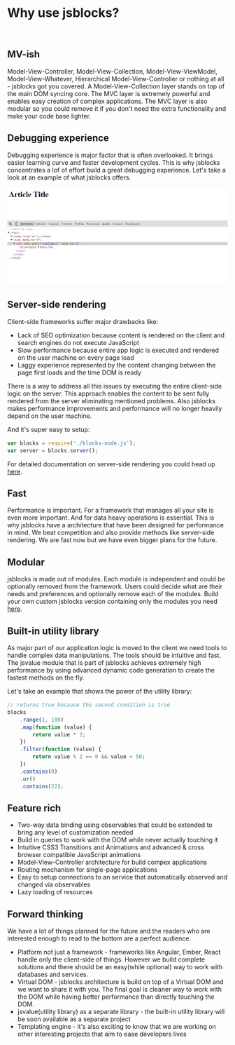# Why use jsblocks?

<br />

## MV-ish

Model-View-Controller, Model-View-Collection, Model-View-ViewModel, Model-View-Whatever, Hierarchical Model-View-Controller or nothing at all - jsblocks got you covered.
A Model-View-Collection layer stands on top of the main DOM syncing core. The MVC layer is extremely powerful and enables easy creation of complex applications.
The MVC layer is also modular so you could remove it if you don't need the extra functionality and make your code base lighter.

## Debugging experience

Debugging experience is major factor that is often overlooked.
It brings easier learning curve and faster development cycles.
This is why jsblocks concentrates a lof of effort build a great debugging experience.
Let's take a look at an example of what jsblocks offers.

![debugging experience gif](/img/debugging.gif)

## Server-side rendering

Client-side frameworks suffer major drawbacks like:
 * Lack of SEO optimization because content is rendered on the client and search engines do not execute JavaScript
 * Slow performance because entire app logic is executed and rendered on the user machine on every page load
 * Laggy experience represented by the content changing between the page first loads and the time DOM is ready

There is a way to address all this issues by executing the entire client-side logic on the server.
This approach enables the content to be sent fully rendered from the server eliminating mentioned problems.
Also jsblocks makes performance improvements and performance will no longer heavily depend on the user machine.

And it's super easy to setup:

```javascript
var blocks = require('./blocks-node.js');
var server = blocks.server();
```

For detailed documentation on server-side rendering you could head up [here](../introduction/server-side-rendering.md).

## Fast

Performance is important. For a framework that manages all your site is even more important.
And for data heavy operations is essential. This is why jsblocks have a architecture that have been designed for
performance in mind. We beat competition and also provide methods like server-side rendering.
We are fast now but we have even bigger plans for the future.

## Modular

jsblocks is made out of modules. Each module is independent and could be optionally removed from the framework.
Users could decide what are their needs and preferences and optionally remove each of the modules.
Build your own custom jsblocks version containing only the modules you need [here](http://jsblocks.com/download#custom-build).

## Built-in utility library

As major part of our application logic is moved to the client we need tools to handle complex data manipulations.
The tools should be intuitive and fast. The jsvalue module that is part of jsblocks achieves extremely high
performance by using advanced dynamic code generation to create the fastest methods on the fly.

Let's take an example that shows the power of the utility library:

```javascript
// returns true because the second condition is true
blocks
    .range(1, 100)
    .map(function (value) {
        return value * 2;
    })
    .filter(function (value) {
        return value % 2 == 0 && value < 50;
    })
    .contains(0)
    .or()
    .contains(22);
```

## Feature rich

 * Two-way data binding using observables that could be extended to bring any level of customization needed
 * Build in queries to work with the DOM while never actually touching it
 * Intuitive CSS3 Transitions and Animations and advanced & cross browser compatible JavaScript animations
 * Model-View-Controller architecture for build compex applications
 * Routing mechanism for single-page applications
 * Easy to setup connections to an service that automatically observed and changed via observables
 * Lazy loading of resources

## Forward thinking

We have a lot of things planned for the future and the readers who are interested enough to read to the bottom
are a perfect audience.
 * Platform not just a framework - frameworks like Angular, Ember, React handle only the client-side of things.
 However we build complete solutions and there should be an easy(while optional) way to work with databases and services.
 * Virtual DOM - jsblocks architecture is build on top of a Virtual DOM and we want to share it with you.
 The final goal is cleaner way to work with the DOM while having better performance than directly touching the DOM.
 * jsvalue(utility library) as a separate library - the built-in utility library will be soon available as a separate project
 * Templating engine - it's also exciting to know that we are working on other interesting projects that aim to ease
 developers lives
